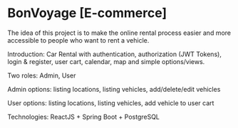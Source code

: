 # BonVoyage [E-commerce]

The idea of this project is to make the online rental process easier and more accessible to people who want to rent a vehicle.

Introduction: Car Rental with authentication, authorization (JWT Tokens), login & register, user cart, calendar, map and simple options/views.

Two roles: Admin, User

Admin options: listing locations, listing vehicles, add/delete/edit vehicles

User options: listing locations, listing vehicles, add vehicle to user cart

Technologies: ReactJS + Spring Boot + PostgreSQL
